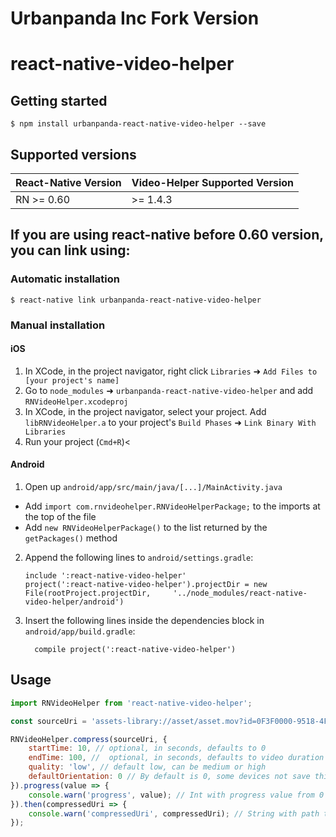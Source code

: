 
# Urbanpanda Inc Fork Version
# react-native-video-helper

## Getting started

`$ npm install urbanpanda-react-native-video-helper --save`

## Supported versions

| React-Native Version  | Video-Helper Supported Version  |
|---|---|
| RN >= 0.60 | >= 1.4.3  |

## If you are using react-native before 0.60 version, you can link using:

### Automatic installation

`$ react-native link urbanpanda-react-native-video-helper`

### Manual installation

#### iOS

1. In XCode, in the project navigator, right click `Libraries` ➜ `Add Files to [your project's name]`
2. Go to `node_modules` ➜ `urbanpanda-react-native-video-helper` and add `RNVideoHelper.xcodeproj`
3. In XCode, in the project navigator, select your project. Add `libRNVideoHelper.a` to your project's `Build Phases` ➜ `Link Binary With Libraries`
4. Run your project (`Cmd+R`)<

#### Android

1. Open up `android/app/src/main/java/[...]/MainActivity.java`
  - Add `import com.rnvideohelper.RNVideoHelperPackage;` to the imports at the top of the file
  - Add `new RNVideoHelperPackage()` to the list returned by the `getPackages()` method
2. Append the following lines to `android/settings.gradle`:
  	```
  	include ':react-native-video-helper'
  	project(':react-native-video-helper').projectDir = new File(rootProject.projectDir, 	'../node_modules/react-native-video-helper/android')
  	```
3. Insert the following lines inside the dependencies block in `android/app/build.gradle`:
  	```
      compile project(':react-native-video-helper')
  	```

## Usage
```javascript
import RNVideoHelper from 'react-native-video-helper';

const sourceUri = 'assets-library://asset/asset.mov?id=0F3F0000-9518-4F32-B389-7117F4C2B069&ext=mov';

RNVideoHelper.compress(sourceUri, {
	startTime: 10, // optional, in seconds, defaults to 0
	endTime: 100, //  optional, in seconds, defaults to video duration
	quality: 'low', // default low, can be medium or high
	defaultOrientation: 0 // By default is 0, some devices not save this property in metadata. Can be between 0 - 360
}).progress(value => {
	console.warn('progress', value); // Int with progress value from 0 to 1
}).then(compressedUri => {
	console.warn('compressedUri', compressedUri); // String with path to temporary compressed video
});
```
  